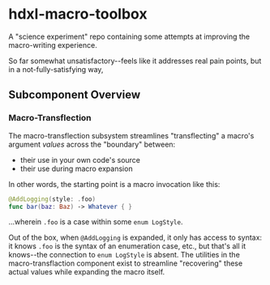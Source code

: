# hdxl-macro-toolbox

A "science experiment" repo containing some attempts at improving the macro-writing experience.

So far somewhat unsatisfactory--feels like it addresses real pain points, but in a not-fully-satisfying way,

## Subcomponent Overview

### Macro-Transflection

The macro-transflection subsystem streamlines "transflecting" a macro's argument *values* across the "boundary" between:

- their use in your own code's source
- their use during macro expansion

In other words, the starting point is a macro invocation like this:

```swift
@AddLogging(style: .foo)
func bar(baz: Baz) -> Whatever { }
```

...wherein `.foo` is a case within some `enum LogStyle`.

Out of the box, when `@AddLogging` is expanded, it only has access to syntax: it knows `.foo` is the syntax of an enumeration case, etc., but that's all it knows--the connection to `enum LogStyle` is absent. The utilities in the macro-transflaction component exist to streamline "recovering" these actual values while expanding the macro itself.
